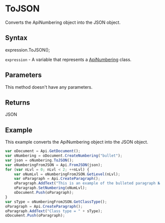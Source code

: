 # ToJSON

Converts the ApiNumbering object into the JSON object.

## Syntax

expression.ToJSON();

`expression` - A variable that represents a [ApiNumbering](../ApiNumbering.md) class.

## Parameters

This method doesn't have any parameters.

## Returns

JSON

## Example

This example converts the ApiNumbering object into the JSON object.

```javascript
var oDocument = Api.GetDocument();
var oNumbering = oDocument.CreateNumbering("bullet");
var json = oNumbering.ToJSON();
var oNumberingFromJSON = Api.FromJSON(json);
for (var nLvl = 0; nLvl < 2; ++nLvl) {
	var oNumLvl = oNumberingFromJSON.GetLevel(nLvl);
	var oParagraph = Api.CreateParagraph();
	oParagraph.AddText("This is an example of the bulleted paragraph № " + (nLvl + 1));
	oParagraph.SetNumbering(oNumLvl);
	oDocument.Push(oParagraph);
}
var sType = oNumberingFromJSON.GetClassType();
oParagraph = Api.CreateParagraph();
oParagraph.AddText("Class type = " + sType);
oDocument.Push(oParagraph);
```
